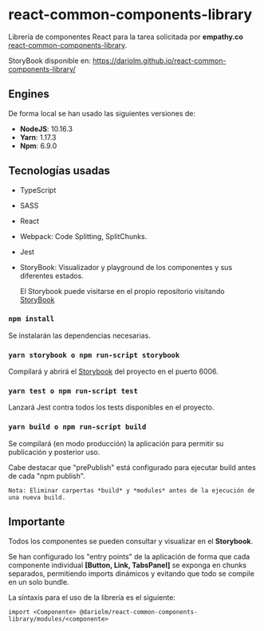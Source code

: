 # react-common-components-library 
 Librería de componentes React para la tarea solicitada por **empathy.co** [react-common-components-library](https://github.com/DarioLM/react-common-components-library).

 StoryBook disponible en: https://dariolm.github.io/react-common-components-library/

## Engines

De forma local se han usado las siguientes versiones de:
- **NodeJS**: 10.16.3
- **Yarn**: 1.17.3
- **Npm**: 6.9.0

## Tecnologías usadas

- TypeScript
- SASS
- React
- Webpack: Code Splitting, SplitChunks.
- Jest
- StoryBook: Visualizador y playground de los componentes y sus diferentes estados.

  El Storybook puede visitarse en el propio repositorio visitando [StoryBook](https://dariolm.github.io/react-common-components-library/?path=/story/button--primary)

### `npm install`

Se instalarán las dependencias necesarias.

### `yarn storybook o npm run-script storybook`

Compilará y abrirá el [Storybook](https://dariolm.github.io/react-common-components-library/?path=/story/button--primary) del proyecto en el puerto 6006.<br />

### `yarn test o npm run-script test`

Lanzará Jest contra todos los tests disponibles en el proyecto.

### `yarn build o npm run-script build`

Se compilará (en modo producción) la aplicación para permitir su publicación y posterior uso.

Cabe destacar que "prePublish" está configurado para ejecutar build antes de cada "npm publish".

    Nota: Eliminar carpertas *build* y *modules* antes de la ejecución de una nueva build.

## Importante

Todos los componentes se pueden consultar y visualizar en el **Storybook**.

Se han configurado los "entry points" de la aplicación de forma que cada componente individual **[Button, Link, TabsPanel]** se
exponga en chunks separados, permitiendo imports dinámicos y evitando que todo se compile en un solo bundle.

La síntaxis para el uso de la librería es el siguiente:

    import <Componente> @dariolm/react-common-components-library/modules/<componente>